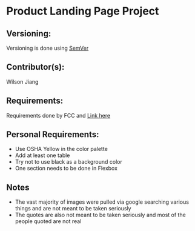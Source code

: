# Product Landing Page Project

## Versioning:

Versioning is done using [SemVer](https://semver.org)


## Contributor(s):

Wilson Jiang

## Requirements:

Requirements done by FCC and [Link here](https://learn.freecodecamp.org/responsive-web-design/responsive-web-design-projects/build-a-product-landing-page/)

## Personal Requirements:

- Use OSHA Yellow in the color palette
- Add at least one table
- Try not to use black as a background color
- One section needs to be done in Flexbox

## Notes

- The vast majority of images were pulled via google searching various things and are not meant to be taken seriously
- The quotes are also not meant to be taken seriously and most of the people quoted are not real
